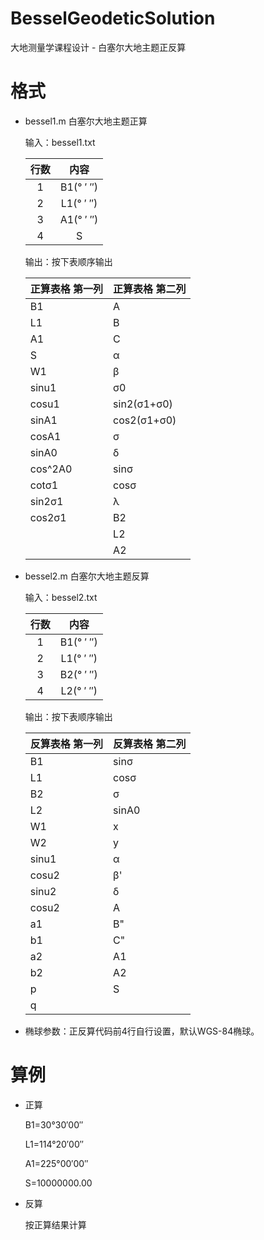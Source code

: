 # BesselGeodeticSolution
大地测量学课程设计 - 白塞尔大地主题正反算

# 格式

- bessel1.m 白塞尔大地主题正算

  输入：bessel1.txt

  | 行数 |   内容    |
  | :--: | :-------: |
  |  1   | B1(° ′ ″) |
  |  2   | L1(° ′ ″) |
  |  3   | A1(° ′ ″) |
  |  4   |     S     |

  输出：按下表顺序输出

  | 正算表格 第一列 | 正算表格 第二列 |
  | --------------- | --------------- |
  | B1              | A               |
  | L1              | B               |
  | A1              | C               |
  | S               | α               |
  | W1              | β               |
  | sinu1           | σ0              |
  | cosu1           | sin2(σ1+σ0)     |
  | sinA1           | cos2(σ1+σ0)     |
  | cosA1           | σ               |
  | sinA0           | δ               |
  | cos^2A0         | sinσ            |
  | cotσ1           | cosσ            |
  | sin2σ1          | λ               |
  | cos2σ1          | B2              |
  |                 | L2              |
  |                 | A2              |

- bessel2.m 白塞尔大地主题反算

  输入：bessel2.txt

  | 行数 |   内容    |
  | :--: | :-------: |
  |  1   | B1(° ′ ″) |
  |  2   | L1(° ′ ″) |
  |  3   | B2(° ′ ″) |
  |  4   | L2(° ′ ″) |
  
  输出：按下表顺序输出
  
  | 反算表格 第一列 | 反算表格 第二列 |
  | --------------- | --------------- |
  | B1              | sinσ            |
  | L1              | cosσ            |
  | B2              | σ               |
  | L2              | sinA0           |
  | W1              | x               |
  | W2              | y               |
  | sinu1           | α               |
  | cosu2           | β'              |
  | sinu2           | δ               |
  | cosu2           | A               |
  | a1              | B"              |
  | b1              | C"              |
  | a2              | A1              |
  | b2              | A2              |
  | p               | S               |
  | q               |                 |
  

- 椭球参数：正反算代码前4行自行设置，默认WGS-84椭球。

# 算例

- 正算

  B1=30°30′00″

  L1=114°20′00″

  A1=225°00′00″

  S=10000000.00

- 反算

  按正算结果计算